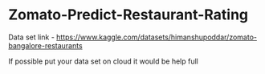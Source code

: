 # Zomato-Predict-Restaurant-Rating
Data set link - https://www.kaggle.com/datasets/himanshupoddar/zomato-bangalore-restaurants


If possible put your data set on cloud it would be help full

